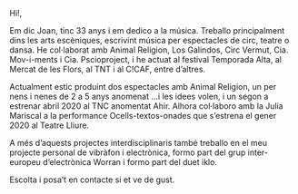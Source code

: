 Hi!,

Em dic Joan, tinc 33 anys i em dedico a la música. Treballo principalment dins les arts escèniques, escrivint música per espectacles de circ, teatre o dansa. He col·laborat amb Animal Religion, Los Galindos, Circ Vermut, Cia. Mov-i-ments i Cia. Pscioproject, i he actuat al festival Temporada Alta, al Mercat de les Flors, al TNT i al C!CAF, entre d’altres.

Actualment estic produint dos espectacles amb Animal Religion, un per nens i nenes de 2 a 5 anys anomenat ...i les idees volen, i un segon a estrenar abril 2020 al TNC anomentat Ahir. Alhora col·laboro amb la Julia Mariscal a la performance Ocells-textos-onades que s’estrena el gener 2020 al Teatre Lliure.

A més d’aquests projectes interdisciplinaris també treballo en el meu projecte personal de vibràfon i electrònica, formo part del grup inter-europeu d’electrònica Worran i formo part del duet iklo.

Escolta i posa’t en contacte si et ve de gust.